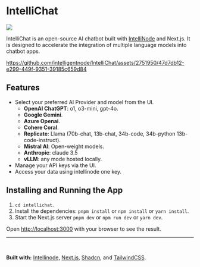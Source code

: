 # IntelliChat

<p>
<a href="https://discord.gg/VYgCh2p3Ww" alt="licenses tag">
    <img src="https://img.shields.io/badge/Discord-Community-light?style=flat-square" />
</a>

</p>


IntelliChat is an open-source AI chatbot built with [IntelliNode](https://github.com/intelligentnode/IntelliNode) and Next.js. It is designed to accelerate the integration of multiple language models into chatbot apps.



https://github.com/intelligentnode/IntelliChat/assets/2751950/47d7db12-e299-449f-9351-39185c659d84



## Features

- Select your preferred AI Provider and model from the UI.
  - **OpenAI ChatGPT**: o1, o3-mini, gpt-4o.
  - **Google Gemini**.
  - **Azure Openai**.
  - **Cohere Coral**.
  - **Replicate**: Llama (70b-chat, 13b-chat, 34b-code, 34b-python 13b-code-instruct).
  - **Mistral AI**: Open-weight models.
  - **Anthropic**: claude 3.5
  - **vLLM**: any mode hosted locally.
- Manage your API keys via the UI.
- Access your data using intellinode one key.


## Installing and Running the App

1. `cd intellichat`.
2. Install the dependencies: `pnpm install` or `npm install` or `yarn install`.
3. Start the Next.js server `pnpm dev` or `npm run dev` or `yarn dev`.

Open [http://localhost:3000](http://localhost:3000) with your browser to see the result.

---

<br>

**Built with:** [Intellinode](https://github.com/intelligentnode/IntelliNode), [Next.js](https://nextjs.org/), [Shadcn](https://ui.shadcn.com/), and [TailwindCSS](https://tailwindcss.com/).
